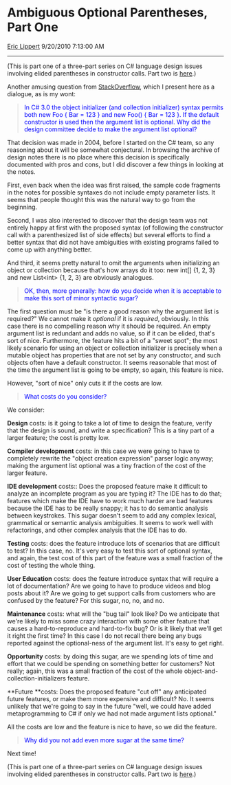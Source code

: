 <div id="page">

# Ambiguous Optional Parentheses, Part One

[Eric Lippert](https://social.msdn.microsoft.com/profile/Eric%20Lippert) 9/20/2010 7:13:00 AM

-----

<div id="content">

<div class="mine">

(﻿This is part one of a three-part series on C\# language design issues involving elided parentheses in constructor calls. Part two is [here](http://blogs.msdn.com/b/ericlippert/archive/2010/09/23/ambiguous-optional-parentheses-part-two.aspx).)

Another amusing question from [StackOverflow](http://stackoverflow.com/questions/3661025/), which I present here as a dialogue, as is my wont:

> <span style="color: #0000ff;">In C\# 3.0 the object initializer (and collection initializer) syntax permits both <span class="code">new Foo { Bar = 123 }</span> and <span class="code">new Foo() { Bar = 123 }</span>. If the default constructor is used then the argument list is optional. Why did the design committee decide to make the argument list optional?</span>

That decision was made in 2004, before I started on the C\# team, so any reasoning about it will be somewhat conjectural. In browsing the archive of design notes there is no place where this decision is specifically documented with pros and cons, but I did discover a few things in looking at the notes.

First, even back when the idea was first raised, the sample code fragments in the notes for possible syntaxes do not include empty parameter lists. It seems that people thought this was the natural way to go from the beginning.

Second, I was also interested to discover that the design team was not entirely happy at first with the proposed syntax (of following the constructor call with a parenthesized list of side effects) but several efforts to find a better syntax that did not have ambiguities with existing programs failed to come up with anything better.

And third, it seems pretty natural to omit the arguments when initializing an object or collection because that's how arrays do it too: <span class="code">new int\[\] {1, 2, 3}</span> and <span class="code">new List\<int\> {1, 2, 3}</span> are obviously analogues.

> <span style="color: #0000ff;">OK, then, more generally: how do you decide when it is acceptable to make this sort of minor syntactic sugar?</span>

The first question must be "is there a good reason why the argument list is required?" We cannot make it *optional* if it is *required*, obviously. In this case there is no compelling reason why it should be required. An empty argument list is redundant and adds no value, so if it can be elided, that's sort of nice. Furthermore, the feature hits a bit of a "sweet spot"; the most likely scenario for using an object or collection initializer is precisely when a mutable object has properties that are not set by any constructor, and such objects often have a default constructor. It seems reasonable that most of the time the argument list is going to be empty, so again, this feature is nice.

However, "sort of nice" only cuts it if the costs are low.

> <span style="color: #0000ff;">What costs do you consider?</span>

We consider:

**Design** costs: is it going to take a lot of time to design the feature, verify that the design is sound, and write a specification? This is a tiny part of a larger feature; the cost is pretty low.

**Compiler development** costs: in this case we were going to have to completely rewrite the "object creation expression" parser logic anyway; making the argument list optional was a tiny fraction of the cost of the larger feature.

**IDE development** costs:: Does the proposed feature make it difficult to analyze an incomplete program as you are typing it? The IDE has to do that; features which make the IDE have to work much harder are bad features because the IDE has to be really snappy; it has to do semantic analysis between keystrokes. This sugar doesn't seem to add any complex lexical, grammatical or semantic analysis ambiguities. It seems to work well with refactorings, and other complex analysis that the IDE has to do.

**Testing** costs: does the feature introduce lots of scenarios that are difficult to test? In this case, no. It's very easy to test this sort of optional syntax, and again, the test cost of this part of the feature was a small fraction of the cost of testing the whole thing.

**User Education** costs: does the feature introduce syntax that will require a lot of documentation? Are we going to have to produce videos and blog posts about it? Are we going to get support calls from customers who are confused by the feature? For this sugar, no, no, and no.

**Maintenance** costs: what will the "bug tail" look like? Do we anticipate that we're likely to miss some crazy interaction with some other feature that causes a hard-to-reproduce and hard-to-fix bug? Or is it likely that we'll get it right the first time? In this case I do not recall there being any bugs reported against the optional-ness of the argument list. It's easy to get right.

**Opportunity** costs: by doing this sugar, are we spending lots of time and effort that we could be spending on something better for customers? Not really; again, this was a small fraction of the cost of the whole object-and-collection-initializers feature.

**Future **costs: Does the proposed feature "cut off" any anticipated future features, or make them more expensive and difficult? No. It seems unlikely that we're going to say in the future "well, we could have added metaprogramming to C\# if only we had not made argument lists optional."

All the costs are low and the feature is nice to have, so we did the feature.

> <span style="color: #0000ff;">Why did you not add even more sugar at the same time?</span>

Next time\!

(﻿This is part one of a three-part series on C\# language design issues involving elided parentheses in constructor calls. Part two is [here](http://blogs.msdn.com/b/ericlippert/archive/2010/09/23/ambiguous-optional-parentheses-part-two.aspx).)

</div>

</div>

</div>

